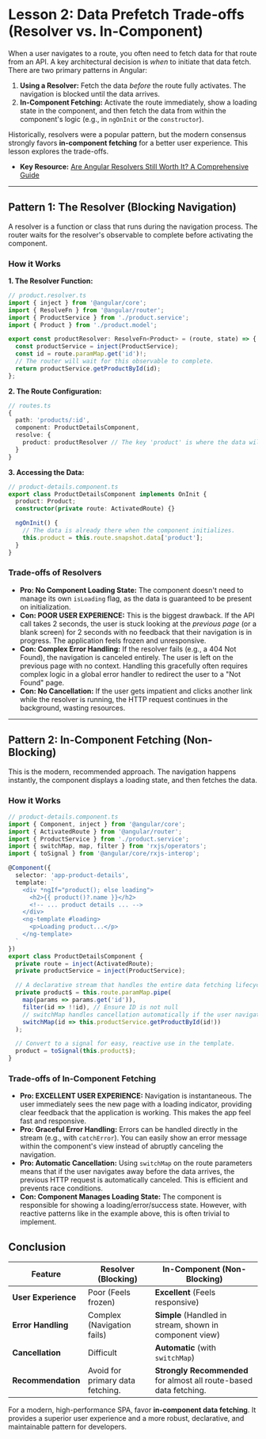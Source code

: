 # Lesson 2: Data Prefetch Trade-offs (Resolver vs. In-Component)

When a user navigates to a route, you often need to fetch data for that route from an API. A key architectural decision is *when* to initiate that data fetch. There are two primary patterns in Angular:

1.  **Using a Resolver:** Fetch the data *before* the route fully activates. The navigation is blocked until the data arrives.
2.  **In-Component Fetching:** Activate the route immediately, show a loading state in the component, and then fetch the data from within the component's logic (e.g., in `ngOnInit` or the `constructor`).

Historically, resolvers were a popular pattern, but the modern consensus strongly favors **in-component fetching** for a better user experience. This lesson explores the trade-offs.

- **Key Resource:** [Are Angular Resolvers Still Worth It? A Comprehensive Guide](https://medium.com/@vigenhovhannisiano/are-angular-resolvers-still-worth-it-a-comprehensive-guide-e03789446318)

---

## Pattern 1: The Resolver (Blocking Navigation)

A resolver is a function or class that runs during the navigation process. The router waits for the resolver's observable to complete before activating the component.

### How it Works

**1. The Resolver Function:**
```typescript
// product.resolver.ts
import { inject } from '@angular/core';
import { ResolveFn } from '@angular/router';
import { ProductService } from './product.service';
import { Product } from './product.model';

export const productResolver: ResolveFn<Product> = (route, state) => {
  const productService = inject(ProductService);
  const id = route.paramMap.get('id')!;
  // The router will wait for this observable to complete.
  return productService.getProductById(id);
};
```

**2. The Route Configuration:**
```typescript
// routes.ts
{
  path: 'products/:id',
  component: ProductDetailsComponent,
  resolve: {
    product: productResolver // The key 'product' is where the data will be placed.
  }
}
```

**3. Accessing the Data:**
```typescript
// product-details.component.ts
export class ProductDetailsComponent implements OnInit {
  product: Product;
  constructor(private route: ActivatedRoute) {}

  ngOnInit() {
    // The data is already there when the component initializes.
    this.product = this.route.snapshot.data['product'];
  }
}
```

### Trade-offs of Resolvers

-   **Pro: No Component Loading State:** The component doesn't need to manage its own `isLoading` flag, as the data is guaranteed to be present on initialization.
-   **Con: POOR USER EXPERIENCE:** This is the biggest drawback. If the API call takes 2 seconds, the user is stuck looking at the *previous page* (or a blank screen) for 2 seconds with no feedback that their navigation is in progress. The application feels frozen and unresponsive.
-   **Con: Complex Error Handling:** If the resolver fails (e.g., a 404 Not Found), the navigation is canceled entirely. The user is left on the previous page with no context. Handling this gracefully often requires complex logic in a global error handler to redirect the user to a "Not Found" page.
-   **Con: No Cancellation:** If the user gets impatient and clicks another link while the resolver is running, the HTTP request continues in the background, wasting resources.

---

## Pattern 2: In-Component Fetching (Non-Blocking)

This is the modern, recommended approach. The navigation happens instantly, the component displays a loading state, and then fetches the data.

### How it Works

```typescript
// product-details.component.ts
import { Component, inject } from '@angular/core';
import { ActivatedRoute } from '@angular/router';
import { ProductService } from './product.service';
import { switchMap, map, filter } from 'rxjs/operators';
import { toSignal } from '@angular/core/rxjs-interop';

@Component({
  selector: 'app-product-details',
  template: `
    <div *ngIf="product(); else loading">
      <h2>{{ product()?.name }}</h2>
      <!-- ... product details ... -->
    </div>
    <ng-template #loading>
      <p>Loading product...</p>
    </ng-template>
  `
})
export class ProductDetailsComponent {
  private route = inject(ActivatedRoute);
  private productService = inject(ProductService);

  // A declarative stream that handles the entire data fetching lifecycle.
  private product$ = this.route.paramMap.pipe(
    map(params => params.get('id')),
    filter(id => !!id), // Ensure ID is not null
    // switchMap handles cancellation automatically if the user navigates away.
    switchMap(id => this.productService.getProductById(id!))
  );

  // Convert to a signal for easy, reactive use in the template.
  product = toSignal(this.product$);
}
```

### Trade-offs of In-Component Fetching

-   **Pro: EXCELLENT USER EXPERIENCE:** Navigation is instantaneous. The user immediately sees the new page with a loading indicator, providing clear feedback that the application is working. This makes the app feel fast and responsive.
-   **Pro: Graceful Error Handling:** Errors can be handled directly in the stream (e.g., with `catchError`). You can easily show an error message within the component's view instead of abruptly canceling the navigation.
-   **Pro: Automatic Cancellation:** Using `switchMap` on the route parameters means that if the user navigates away before the data arrives, the previous HTTP request is automatically canceled. This is efficient and prevents race conditions.
-   **Con: Component Manages Loading State:** The component is responsible for showing a loading/error/success state. However, with reactive patterns like in the example above, this is often trivial to implement.

## Conclusion

| Feature             | Resolver (Blocking)                               | In-Component (Non-Blocking)                                       |
| ------------------- | ------------------------------------------------- | ----------------------------------------------------------------- |
| **User Experience** | Poor (Feels frozen)                               | **Excellent** (Feels responsive)                                  |
| **Error Handling**  | Complex (Navigation fails)                        | **Simple** (Handled in stream, shown in component view)           |
| **Cancellation**    | Difficult                                         | **Automatic** (with `switchMap`)                                  |
| **Recommendation**  | Avoid for primary data fetching.                  | **Strongly Recommended** for almost all route-based data fetching. |

For a modern, high-performance SPA, favor **in-component data fetching**. It provides a superior user experience and a more robust, declarative, and maintainable pattern for developers.